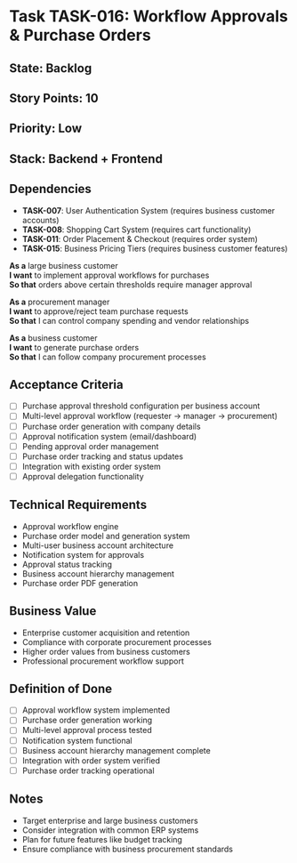 # Task TASK-016: Workflow Approvals & Purchase Orders

## State: Backlog
## Story Points: 10
## Priority: Low
## Stack: Backend + Frontend

## Dependencies
- **TASK-007**: User Authentication System (requires business customer accounts)
- **TASK-008**: Shopping Cart System (requires cart functionality)
- **TASK-011**: Order Placement & Checkout (requires order system)
- **TASK-015**: Business Pricing Tiers (requires business customer features)

**As a** large business customer  
**I want** to implement approval workflows for purchases  
**So that** orders above certain thresholds require manager approval

**As a** procurement manager  
**I want** to approve/reject team purchase requests  
**So that** I can control company spending and vendor relationships

**As a** business customer  
**I want** to generate purchase orders  
**So that** I can follow company procurement processes

## Acceptance Criteria  
- [ ] Purchase approval threshold configuration per business account
- [ ] Multi-level approval workflow (requester → manager → procurement)
- [ ] Purchase order generation with company details
- [ ] Approval notification system (email/dashboard)
- [ ] Pending approval order management
- [ ] Purchase order tracking and status updates
- [ ] Integration with existing order system
- [ ] Approval delegation functionality

## Technical Requirements
- Approval workflow engine
- Purchase order model and generation system
- Multi-user business account architecture
- Notification system for approvals
- Approval status tracking
- Business account hierarchy management
- Purchase order PDF generation

## Business Value
- Enterprise customer acquisition and retention
- Compliance with corporate procurement processes
- Higher order values from business customers
- Professional procurement workflow support

## Definition of Done
- [ ] Approval workflow system implemented
- [ ] Purchase order generation working
- [ ] Multi-level approval process tested
- [ ] Notification system functional
- [ ] Business account hierarchy management complete
- [ ] Integration with order system verified
- [ ] Purchase order tracking operational

## Notes
- Target enterprise and large business customers
- Consider integration with common ERP systems
- Plan for future features like budget tracking
- Ensure compliance with business procurement standards